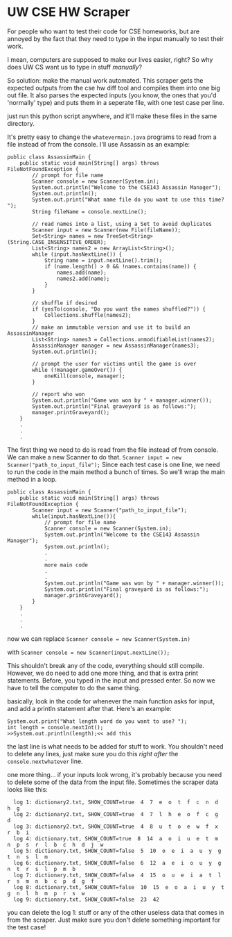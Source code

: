 # UW CSE HW Scraper
For people who want to test their code for CSE homeworks, but are annoyed by the fact that they need to type in the input manually to test their work.

I mean, computers are supposed to make our lives easier, right? So why does UW CS want us to type in stuff *manually*?

So solution: make the manual work automated. This scraper gets the expected outputs from the cse hw diff tool and compiles them into one big out file. It also parses the expected inputs (you know, the ones that you'd 'normally' type) and puts them in a seperate file, with one test case per line.

just run this python script anywhere, and it'll make these files in the same directory.

It's pretty easy to change the `whatevermain.java` programs to read from a file instead of from the console. I'll use Assassin as an example:

```
public class AssassinMain {
    public static void main(String[] args) throws FileNotFoundException {
        // prompt for file name
        Scanner console = new Scanner(System.in);
        System.out.println("Welcome to the CSE143 Assassin Manager");
        System.out.println();
        System.out.print("What name file do you want to use this time? ");
        String fileName = console.nextLine();

        // read names into a list, using a Set to avoid duplicates
        Scanner input = new Scanner(new File(fileName));
        Set<String> names = new TreeSet<String>(String.CASE_INSENSITIVE_ORDER);
        List<String> names2 = new ArrayList<String>();
        while (input.hasNextLine()) {
            String name = input.nextLine().trim();
            if (name.length() > 0 && !names.contains(name)) {
                names.add(name);
                names2.add(name);
            }
        }

        // shuffle if desired
        if (yesTo(console, "Do you want the names shuffled?")) {
            Collections.shuffle(names2);
        }
        // make an immutable version and use it to build an AssassinManager
        List<String> names3 = Collections.unmodifiableList(names2);
        AssassinManager manager = new AssassinManager(names3);
        System.out.println();

        // prompt the user for victims until the game is over
        while (!manager.gameOver()) {
            oneKill(console, manager);
        }

        // report who won
        System.out.println("Game was won by " + manager.winner());
        System.out.println("Final graveyard is as follows:");
        manager.printGraveyard();
    }
    .
    .
    .
```
The first thing we need to do is read from the file instead of from console. We can make a new Scanner to do that.
`Scanner input = new Scanner("path_to_input_file");`
Since each test case is one line, we need to run the code in the main method a bunch of times. So we'll wrap the main method in a loop.
```
public class AssassinMain {
    public static void main(String[] args) throws FileNotFoundException {
        Scanner input = new Scanner("path_to_input_file");
        while(input.hasNextLine()){
            // prompt for file name
            Scanner console = new Scanner(System.in);
            System.out.println("Welcome to the CSE143 Assassin Manager");
            System.out.println();
            .
            .
            more main code
            .
            .
            System.out.println("Game was won by " + manager.winner());
            System.out.println("Final graveyard is as follows:");
            manager.printGraveyard();
        }
    }
    .
    .
    .
```
now we can replace `Scanner console = new Scanner(System.in)`

with `Scanner console = new Scanner(input.nextLine());`

This shouldn't break any of the code, everything should still compile. However, we do need to add one more thing, and that is extra print statements. Before, you typed in the input and pressed enter. So now we have to tell the computer to do the same thing.

basically, look in the code for whenever the main function asks for input, and add a println statement after that. Here's an example:
```
System.out.print("What length word do you want to use? ");
int length = console.nextInt();
>>System.out.println(length);<< add this
```
the last line is what needs to be added for stuff to work. You shouldn't need to delete any lines, just make sure you do this *right after* the `console.nextwhatever` line.

one more thing... if your inputs look wrong, it's probably because you need to delete some of the data from the input file. Sometimes the scraper data looks like this:
```
  log 1: dictionary2.txt, SHOW_COUNT=true  4  7  e  o  t  f  c  n  d  h  g
  log 2: dictionary2.txt, SHOW_COUNT=true  4  7  l  h  e  o  f  c  g  d
  log 3: dictionary2.txt, SHOW_COUNT=true  4  8  u  t  o  e  w  f  x  r  b  i
  log 4: dictionary.txt, SHOW_COUNT=true  8  14  a  o  i  u  e  t  m  n  p  s  r  l  b  c  h  d  j  w
  log 5: dictionary.txt, SHOW_COUNT=false  5  10  o  e  i  a  u  y  g  t  n  s  l  m
  log 6: dictionary.txt, SHOW_COUNT=false  6  12  a  e  i  o  u  y  g  n  t  r  s  l  p  m  b
  log 7: dictionary.txt, SHOW_COUNT=false  4  15  o  u  e  i  a  t  l  r  s  m  n  b  c  p  d  g  f
  log 8: dictionary.txt, SHOW_COUNT=false  10  15  e  o  a  i  u  y  t  g  n  l  h  m  p  r  s  w
  log 9: dictionary.txt, SHOW_COUNT=false  23  42
```
you can delete the log 1: stuff or any of the other useless data that comes in from the scraper. Just make sure you don't delete something important for the test case!
